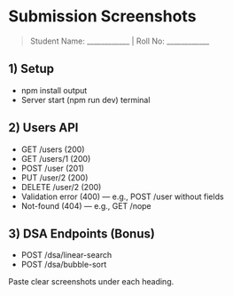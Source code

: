 # Submission Screenshots

> Student Name: ____________    |    Roll No: ____________

## 1) Setup
- npm install output
- Server start (npm run dev) terminal

## 2) Users API
- GET /users (200)
- GET /users/1 (200)
- POST /user (201)
- PUT /user/2 (200)
- DELETE /user/2 (200)
- Validation error (400) — e.g., POST /user without fields
- Not-found (404) — e.g., GET /nope

## 3) DSA Endpoints (Bonus)
- POST /dsa/linear-search
- POST /dsa/bubble-sort

Paste clear screenshots under each heading.
